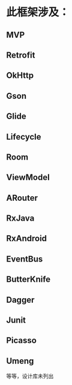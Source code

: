 # 此框架涉及：
## MVP
## Retrofit
## OkHttp
## Gson
## Glide
## Lifecycle
## Room
## ViewModel
## ARouter
## RxJava
## RxAndroid
## EventBus
## ButterKnife
## Dagger
## Junit
## Picasso
## Umeng
等等，设计库未列出
